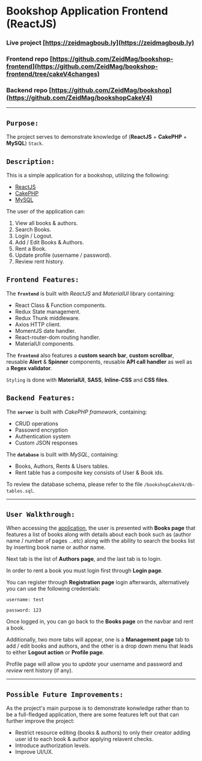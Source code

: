 # Bookshop Application Frontend (ReactJS)

### Live project [https://zeidmagboub.ly](https://zeidmagboub.ly)

### Frontend repo [https://github.com/ZeidMag/bookshop-frontend](https://github.com/ZeidMag/bookshop-frontend/tree/cakeV4changes)

### Backend repo [https://github.com/ZeidMag/bookshop](https://github.com/ZeidMag/bookshopCakeV4)

---

## `Purpose:`

The project serves to demonstrate knowledge of (**ReactJS** + **CakePHP** + **MySQL**) `Stack`.

## `Description:`

This is a simple application for a bookshop, utilizing the following:

- [ReactJS](https://reactjs.org/)
- [CakePHP](https://cakephp.org/)
- [MySQL](https://www.mysql.com/)

The user of the application can:

1. View all books & authors.
2. Search Books.
3. Login / Logout.
4. Add / Edit Books & Authors.
5. Rent a Book.
6. Update profile (username / password).
7. Review rent history.

## `Frontend Features:`

The **`frontend`** is built with _ReactJS_ and _MaterialUI_ library containing:

- React Class & Function components.
- Redux State management.
- Redux Thunk middleware.
- Axios HTTP client.
- MomentJS date handler.
- React-router-dom routing handler.
- MaterialUI components.

The **`frontend`** also features a **custom search bar**, **custom scrollbar**, reusable **Alert** & **Spinner** components, reusable **API call handler** as well as a **Regex validator**.

`Styling` is done with **MaterialUI**, **SASS**, **Inline-CSS** and **CSS files**.

## `Backend Features:`

The **`server`** is built with _CakePHP framework_, containing:

- CRUD operations
- Passowrd encryption
- Authentication system
- Custom JSON responses

The **`database`** is built with _MySQL_, containing:

- Books, Authors, Rents & Users tables.
- Rent table has a composite key consists of User & Book ids.

To review the database schema, please refer to the file `/bookshopCakeV4/db-tables.sql`.

---

## `User Walkthrough:`

When accessing the [application](https://zeidmagboub.ly/bookshop), the user is presented with **Books page** that features a list of books along with details about each book such as (author name / number of pages ...etc) along with the ability to search the books list by inserting book name or author name.

Next tab is the list of **Authors page**, and the last tab is to login.

In order to rent a book you must login first through **Login page**.

You can register through **Registration page** login afterwards, alternatively you can use the following credentials:

```
username: test
```

```
password: 123
```

Once logged in, you can go back to the **Books page** on the navbar and rent a book.

Additionally, two more tabs will appear, one is a **Management page** tab to add / edit books and authors, and the other is a drop down menu that leads to either **Logout action** or **Profile page**.

Profile page will allow you to _update_ your username and password and _review_ rent history (if any).

---

## `Possible Future Improvements:`

As the project's main purpose is to demonstrate konwledge rather than to be a full-fledged application, there are some features left out that can further improve the project:

- Restrict resource editing (books & authors) to only their creator adding user id to each book & author applying relavent checks.
- Introduce authorization levels.
- Improve UI/UX.
